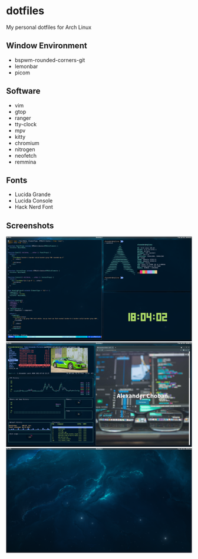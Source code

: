 # dotfiles

My personal dotfiles for Arch Linux

## Window Environment

* bspwm-rounded-corners-git
* lemonbar
* picom

## Software

* vim
* gtop
* ranger
* tty-clock
* mpv
* kitty
* chromium
* nitrogen
* neofetch
* remmina 

## Fonts

* Lucida Grande
* Lucida Console
* Hack Nerd Font

## Screenshots

![Screenshot 1](screenshots/screenshot1.png)
![Screenshot 2](screenshots/screenshot2.png)
![Screenshot 3](screenshots/screenshot3.png)